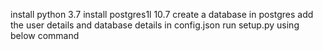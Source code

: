 install python 3.7
install postgres1l 10.7
create a database in postgres
add the user details and database details in config.json
run setup.py using below command
